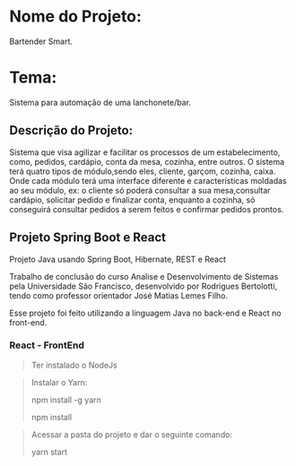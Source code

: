 # Nome do Projeto:
Bartender Smart.

# Tema:
Sistema para automação de uma lanchonete/bar.

## Descrição do Projeto:
Sistema que visa agilizar e facilitar os processos de um estabelecimento, como, pedidos, cardápio, conta da mesa, cozinha, entre outros.
O sistema terá quatro tipos de módulo,sendo eles, cliente, garçom, cozinha, caixa. Onde cada módulo terá uma interface diferente e características moldadas ao seu módulo, ex: o cliente só poderá consultar a sua mesa,consultar cardápio, solicitar pedido e finalizar conta, enquanto a cozinha, só conseguirá consultar pedidos a serem feitos e confirmar pedidos prontos.

## Projeto Spring Boot e React
Projeto Java usando Spring Boot, Hibernate, REST e React 

Trabalho de conclusão do curso Analise e Desenvolvimento de Sistemas pela Universidade São Francisco, desenvolvido por Rodrigues Bertolotti, 
tendo como professor orientador José Matias Lemes Filho.

Esse projeto foi feito utilizando a linguagem Java no back-end e React no front-end.

### React - FrontEnd

>Ter instalado o NodeJs

>Instalar o Yarn: 
>
>npm install -g yarn
>
>npm install

>Acessar a pasta do projeto e dar o seguinte comando:
>
>yarn start
